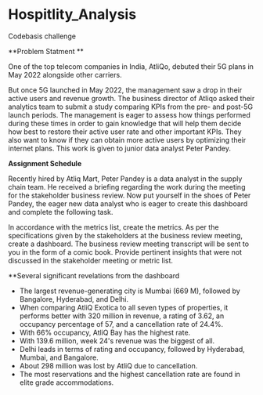 # Hospitlity_Analysis
Codebasis challenge

**Problem Statment **

One of the top telecom companies in India, AtliQo, debuted their 5G plans in May 2022 alongside other carriers.

But once 5G launched in May 2022, the management saw a drop in their active users and revenue growth. The business director of Atliqo asked their analytics team to submit a study comparing KPIs from the pre- and post-5G launch periods. The management is eager to assess how things performed during these times in order to gain knowledge that will help them decide how best to restore their active user rate and other important KPIs. They also want to know if they can obtain more active users by optimizing their internet plans. This work is given to junior data analyst Peter Pandey.

**Assignment Schedule**

Recently hired by Atliq Mart, Peter Pandey is a data analyst in the supply chain team. He received a briefing regarding the work during the meeting for the stakeholder business review. Now put yourself in the shoes of Peter Pandey, the eager new data analyst who is eager to create this dashboard and complete the following task.


In accordance with the metrics list, create the metrics. As per the specifications given by the stakeholders at the business review meeting, create a dashboard. The business review meeting transcript will be sent to you in the form of a comic book. Provide pertinent insights that were not discussed in the stakeholder meeting or metric list.

**Several significant revelations from the dashboard

- The largest revenue-generating city is Mumbai (669 M), followed by Bangalore, Hyderabad, and Delhi.
-  When comparing AtliQ Exotica to all seven types of properties, it performs better with 320 million in revenue, a rating of 3.62, an occupancy percentage of 57, and a cancellation rate of 24.4%.
-  With 66% occupancy, AtliQ Bay has the highest rate.
-  With 139.6 million, week 24's revenue was the biggest of all.
-  Delhi leads in terms of rating and occupancy, followed by Hyderabad, Mumbai, and Bangalore.
-  About 298 million was lost by AtliQ due to cancellation.
-  The most reservations and the highest cancellation rate are found in elite grade accommodations.
